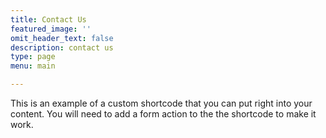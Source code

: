 ```yaml
---
title: Contact Us
featured_image: ''
omit_header_text: false
description: contact us
type: page
menu: main

---
```



This is an example of a custom shortcode that you can put right into your content. You will need to add a form action to the the shortcode to make it work.